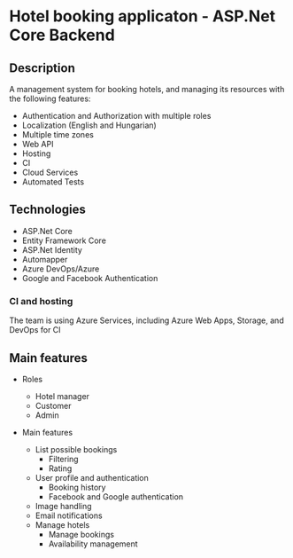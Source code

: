 # Hotel booking applicaton - ASP.Net Core Backend

## Description

A management system for booking hotels, and managing its resources with the following features:

 - Authentication and Authorization with multiple roles
 - Localization (English and Hungarian)
 - Multiple time zones
 - Web API
 - Hosting
 - CI
 - Cloud Services
 - Automated Tests

## Technologies

 - ASP.Net Core
 - Entity Framework Core
 - ASP.Net Identity
 - Automapper
 - Azure DevOps/Azure
 - Google and Facebook Authentication

 ### CI and hosting

The team is using Azure Services, including Azure Web Apps, Storage, and DevOps for CI

## Main features

 - Roles
   - Hotel manager
   - Customer
   - Admin

 - Main features
   - List possible bookings
     - Filtering
     - Rating
   - User profile and authentication
     - Booking history
     - Facebook and Google authentication
   - Image handling
   - Email notifications
   - Manage hotels
     - Manage bookings
     - Availability management
